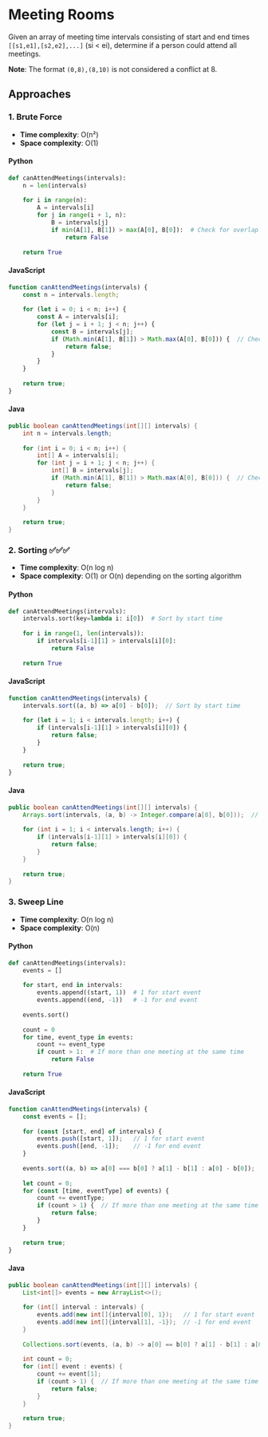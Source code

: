 # Meeting Rooms

Given an array of meeting time intervals consisting of start and end times `[[s1,e1],[s2,e2],...]` (si < ei), determine if a person could attend all meetings.

**Note**: The format `(0,8),(8,10)` is not considered a conflict at 8.

## Approaches

### 1. Brute Force
- **Time complexity**: O(n²)
- **Space complexity**: O(1)

#### Python
```python
def canAttendMeetings(intervals):
    n = len(intervals)
    
    for i in range(n):
        A = intervals[i]
        for j in range(i + 1, n):
            B = intervals[j]
            if min(A[1], B[1]) > max(A[0], B[0]):  # Check for overlap
                return False
    
    return True
```

#### JavaScript
```javascript
function canAttendMeetings(intervals) {
    const n = intervals.length;
    
    for (let i = 0; i < n; i++) {
        const A = intervals[i];
        for (let j = i + 1; j < n; j++) {
            const B = intervals[j];
            if (Math.min(A[1], B[1]) > Math.max(A[0], B[0])) {  // Check for overlap
                return false;
            }
        }
    }
    
    return true;
}
```

#### Java
```java
public boolean canAttendMeetings(int[][] intervals) {
    int n = intervals.length;
    
    for (int i = 0; i < n; i++) {
        int[] A = intervals[i];
        for (int j = i + 1; j < n; j++) {
            int[] B = intervals[j];
            if (Math.min(A[1], B[1]) > Math.max(A[0], B[0])) {  // Check for overlap
                return false;
            }
        }
    }
    
    return true;
}
```

### 2. Sorting ✅✅✅

- **Time complexity**: O(n log n)
- **Space complexity**: O(1) or O(n) depending on the sorting algorithm

#### Python
```python
def canAttendMeetings(intervals):
    intervals.sort(key=lambda i: i[0])  # Sort by start time
    
    for i in range(1, len(intervals)):
        if intervals[i-1][1] > intervals[i][0]:
            return False
    
    return True
```

#### JavaScript
```javascript
function canAttendMeetings(intervals) {
    intervals.sort((a, b) => a[0] - b[0]);  // Sort by start time
    
    for (let i = 1; i < intervals.length; i++) {
        if (intervals[i-1][1] > intervals[i][0]) {
            return false;
        }
    }
    
    return true;
}
```

#### Java
```java
public boolean canAttendMeetings(int[][] intervals) {
    Arrays.sort(intervals, (a, b) -> Integer.compare(a[0], b[0]));  // Sort by start time
    
    for (int i = 1; i < intervals.length; i++) {
        if (intervals[i-1][1] > intervals[i][0]) {
            return false;
        }
    }
    
    return true;
}
```

### 3. Sweep Line
- **Time complexity**: O(n log n)
- **Space complexity**: O(n)

#### Python
```python
def canAttendMeetings(intervals):
    events = []
    
    for start, end in intervals:
        events.append((start, 1))  # 1 for start event
        events.append((end, -1))   # -1 for end event
    
    events.sort()
    
    count = 0
    for time, event_type in events:
        count += event_type
        if count > 1:  # If more than one meeting at the same time
            return False
    
    return True
```

#### JavaScript
```javascript
function canAttendMeetings(intervals) {
    const events = [];
    
    for (const [start, end] of intervals) {
        events.push([start, 1]);   // 1 for start event
        events.push([end, -1]);    // -1 for end event
    }
    
    events.sort((a, b) => a[0] === b[0] ? a[1] - b[1] : a[0] - b[0]);
    
    let count = 0;
    for (const [time, eventType] of events) {
        count += eventType;
        if (count > 1) {  // If more than one meeting at the same time
            return false;
        }
    }
    
    return true;
}
```

#### Java
```java
public boolean canAttendMeetings(int[][] intervals) {
    List<int[]> events = new ArrayList<>();
    
    for (int[] interval : intervals) {
        events.add(new int[]{interval[0], 1});   // 1 for start event
        events.add(new int[]{interval[1], -1});  // -1 for end event
    }
    
    Collections.sort(events, (a, b) -> a[0] == b[0] ? a[1] - b[1] : a[0] - b[0]);
    
    int count = 0;
    for (int[] event : events) {
        count += event[1];
        if (count > 1) {  // If more than one meeting at the same time
            return false;
        }
    }
    
    return true;
}
```
